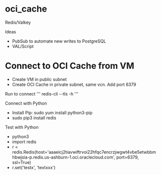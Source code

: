 # oci_cache
Redis/Valkey

Ideas
- PubSub to automate new writes to PostgreSQL
- VAL/Script



# Connect to OCI Cache from VM

- Create VM in public subnet
- Create OCI Cache in private subnet, same vcn. Add port 6379

Run to connect
'''
redis-cli --tls -h <endpoint>
'''

Connect with Python
- Install Pip: sudo yum install python3-pip
- sudo pip3 install redis

Test with Python
- python3
- import redis
- r = redis.Redis(host='aaaeicj2tiavwiftrvoi22hfqc7encrzjwgwt4vbe5etwbbmhbwjsia-p.redis.us-ashburn-1.oci.oraclecloud.com', port=6379, ssl=True)
- r.set('testx', 'textxxx')
